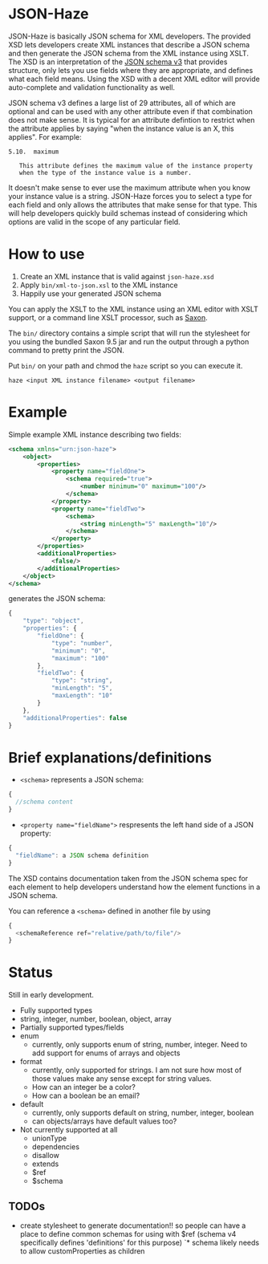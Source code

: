 JSON-Haze
===============

JSON-Haze is basically JSON schema for XML developers. The provided XSD lets 
developers create XML instances that describe a JSON schema and then generate
the JSON schema from the XML instance using XSLT. The XSD is an interpretation
of the [JSON schema v3](http://tools.ietf.org/html/draft-zyp-json-schema-03)
that provides structure, only lets you use fields where they are appropriate,
and defines what each field means. Using the XSD with a decent XML editor will
provide auto-complete and validation functionality as well.

JSON schema v3 defines a large list of 29 attributes, all of which are optional
and can be used with any other attribute even if that combination does not make
sense. It is typical for an attribute defintion to restrict when the attribute
applies by saying "when the instance value is an X, this applies". For example:

```
5.10.  maximum

   This attribute defines the maximum value of the instance property
   when the type of the instance value is a number.
```

It doesn't make sense to ever use the maximum attribute when you know your
instance value is a string. JSON-Haze forces you to select a type for each field
and only allows the attributes that make sense for that type. This will help
developers quickly build schemas instead of considering which options are
valid in the scope of any particular field.

# How to use
1. Create an XML instance that is valid against `json-haze.xsd`
2. Apply `bin/xml-to-json.xsl` to the XML instance
3. Happily use your generated JSON schema

You can apply the XSLT to the XML instance using an XML editor with XSLT support,
or a command line XSLT processor, such as
[Saxon](http://sourceforge.net/projects/saxon/files/Saxon-HE/).

The `bin/` directory contains a simple script that will run the stylesheet
for you using the bundled Saxon 9.5 jar and run the output through a python
command to pretty print the JSON.

Put `bin/` on your path and chmod the `haze` script so you can execute it.

`haze <input XML instance filename> <output filename>`

# Example
Simple example XML instance describing two fields:
```xml
<schema xmlns="urn:json-haze">
	<object>
		<properties>
			<property name="fieldOne">
				<schema required="true">
					<number minimum="0" maximum="100"/>
				</schema>
			</property>
			<property name="fieldTwo">
				<schema>
					<string minLength="5" maxLength="10"/>
				</schema>
			</property>
		</properties>
		<additionalProperties>
			<false/>
		</additionalProperties>
	</object>
</schema>
```

generates the JSON schema:

```javascript
{
    "type": "object",
    "properties": {
        "fieldOne": {
            "type": "number",
            "minimum": "0",
            "maximum": "100"
        },
        "fieldTwo": {
            "type": "string",
            "minLength": "5",
            "maxLength": "10"
        }
    },
    "additionalProperties": false
}
```

# Brief explanations/definitions
* `<schema>` represents a JSON schema:

```javascript
{
  //schema content
}
```

* `<property name="fieldName">` respresents the left hand side of a JSON property:

```javascript
{
  "fieldName": a JSON schema definition
}
```

The XSD contains documentation taken from the JSON schema spec for each element
to help developers understand how the element functions in a JSON schema.


You can reference a `<schema>` defined in another file by using 
```javascript
{
  <schemaReference ref="relative/path/to/file"/>
}
```

# Status
Still in early development.

* Fully supported types
 * string, integer, number, boolean, object, array
* Partially supported types/fields
 * enum
      * currently, only supports enum of string, number, integer. Need to add support
 for enums of arrays and objects
 * format
     * currently, only supported for strings. I am not sure how most of
 those values make any sense except for string values. 
     * How can an integer be a color?
     * How can a boolean be an email?
 * default
     * currently, only supports default on string, number, integer, boolean
     * can objects/arrays have default values too? 
* Not currently supported at all
    * unionType
    * dependencies
    * disallow
    * extends
    * $ref
    * $schema 

## TODOs
* create stylesheet to generate documentation!!
so people can have a place to define common schemas for using with $ref (schema v4 specifically defines 'definitions' for this purpose)
`* schema likely needs to allow customProperties as children

